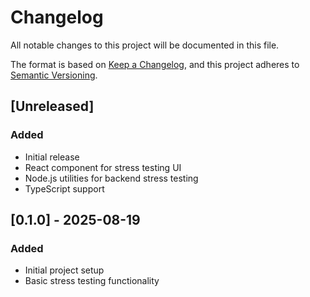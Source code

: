 # Changelog

All notable changes to this project will be documented in this file.

The format is based on [Keep a Changelog](https://keepachangelog.com/en/1.0.0/),
and this project adheres to [Semantic Versioning](https://semver.org/spec/v2.0.0.html).

## [Unreleased]

### Added
- Initial release
- React component for stress testing UI
- Node.js utilities for backend stress testing
- TypeScript support

## [0.1.0] - 2025-08-19

### Added
- Initial project setup
- Basic stress testing functionality
